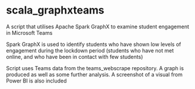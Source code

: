 # scala_graphxteams
A script that utilises Apache Spark GraphX to examine student engagement in Microsoft Teams

Spark GraphX is used to identify students who have shown low levels of engagement during the lockdown period (students who have not met online, and who have been in contact with few students)

Script uses Teams data from the teams_webscrape repository. A graph is produced as well as some further analysis. A screenshot of a visual from Power BI is also included
